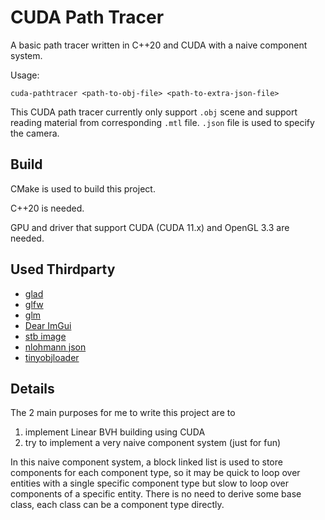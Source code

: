 # CUDA Path Tracer

A basic path tracer written in C++20 and CUDA with a naive component system.

Usage:

```
cuda-pathtracer <path-to-obj-file> <path-to-extra-json-file>
```

This CUDA path tracer currently only support `.obj` scene and support reading material from corresponding `.mtl` file. `.json` file is used to specify the camera.

## Build

CMake is used to build this project.

C++20 is needed.

GPU and driver that support CUDA (CUDA 11.x) and OpenGL 3.3 are needed.

## Used Thirdparty

* [glad](https://github.com/Dav1dde/glad)
* [glfw](https://github.com/glfw/glfw)
* [glm](https://github.com/g-truc/glm)
* [Dear ImGui](https://github.com/ocornut/imgui)
* [stb image](https://github.com/nothings/stb)
* [nlohmann json](https://github.com/nlohmann/json)
* [tinyobjloader](https://github.com/tinyobjloader/tinyobjloader)

## Details

The 2 main purposes for me to write this project are to

1. implement Linear BVH building using CUDA
2. try to implement a very naive component system (just for fun)

In this naive component system, a block linked list is used to store components for each component type, so it may be quick to loop over entities with a single specific component type but slow to loop over components of a specific entity. There is no need to derive some base class, each class can be a component type directly.
